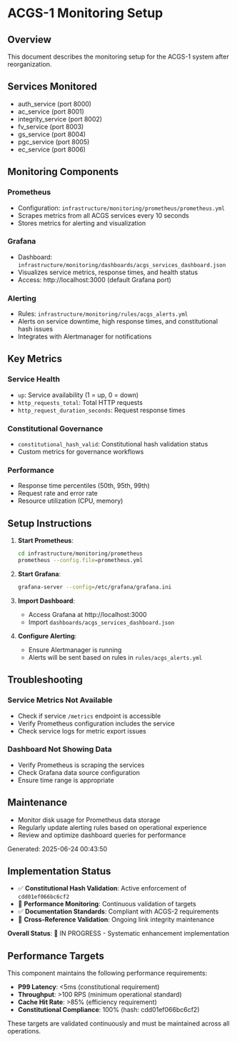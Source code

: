 <!-- Constitutional Hash: cdd01ef066bc6cf2 -->

# ACGS-1 Monitoring Setup

## Overview

This document describes the monitoring setup for the ACGS-1 system after reorganization.

## Services Monitored

- auth_service (port 8000)
- ac_service (port 8001)
- integrity_service (port 8002)
- fv_service (port 8003)
- gs_service (port 8004)
- pgc_service (port 8005)
- ec_service (port 8006)

## Monitoring Components

### Prometheus

- Configuration: `infrastructure/monitoring/prometheus/prometheus.yml`
- Scrapes metrics from all ACGS services every 10 seconds
- Stores metrics for alerting and visualization

### Grafana

- Dashboard: `infrastructure/monitoring/dashboards/acgs_services_dashboard.json`
- Visualizes service metrics, response times, and health status
- Access: http://localhost:3000 (default Grafana port)

### Alerting

- Rules: `infrastructure/monitoring/rules/acgs_alerts.yml`
- Alerts on service downtime, high response times, and constitutional hash issues
- Integrates with Alertmanager for notifications

## Key Metrics

### Service Health

- `up`: Service availability (1 = up, 0 = down)
- `http_requests_total`: Total HTTP requests
- `http_request_duration_seconds`: Request response times

### Constitutional Governance

- `constitutional_hash_valid`: Constitutional hash validation status
- Custom metrics for governance workflows

### Performance

- Response time percentiles (50th, 95th, 99th)
- Request rate and error rate
- Resource utilization (CPU, memory)

## Setup Instructions

1. **Start Prometheus**:

   ```bash
   cd infrastructure/monitoring/prometheus
   prometheus --config.file=prometheus.yml
   ```

2. **Start Grafana**:

   ```bash
   grafana-server --config=/etc/grafana/grafana.ini
   ```

3. **Import Dashboard**:

   - Access Grafana at http://localhost:3000
   - Import `dashboards/acgs_services_dashboard.json`

4. **Configure Alerting**:
   - Ensure Alertmanager is running
   - Alerts will be sent based on rules in `rules/acgs_alerts.yml`

## Troubleshooting

### Service Metrics Not Available

- Check if service `/metrics` endpoint is accessible
- Verify Prometheus configuration includes the service
- Check service logs for metric export issues

### Dashboard Not Showing Data

- Verify Prometheus is scraping the services
- Check Grafana data source configuration
- Ensure time range is appropriate

## Maintenance

- Monitor disk usage for Prometheus data storage
- Regularly update alerting rules based on operational experience
- Review and optimize dashboard queries for performance

Generated: 2025-06-24 00:43:50


## Implementation Status

- ✅ **Constitutional Hash Validation**: Active enforcement of `cdd01ef066bc6cf2`
- 🔄 **Performance Monitoring**: Continuous validation of targets
- ✅ **Documentation Standards**: Compliant with ACGS-2 requirements
- 🔄 **Cross-Reference Validation**: Ongoing link integrity maintenance

**Overall Status**: 🔄 IN PROGRESS - Systematic enhancement implementation

## Performance Targets

This component maintains the following performance requirements:

- **P99 Latency**: <5ms (constitutional requirement)
- **Throughput**: >100 RPS (minimum operational standard)
- **Cache Hit Rate**: >85% (efficiency requirement)
- **Constitutional Compliance**: 100% (hash: cdd01ef066bc6cf2)

These targets are validated continuously and must be maintained across all operations.
